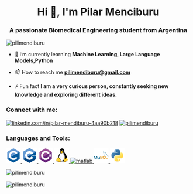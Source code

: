 <h1 align="center">Hi 👋, I'm Pilar Menciburu</h1>
<h3 align="center">A passionate Biomedical Engineering student from Argentina</h3>

<p align="left"> <img src="https://komarev.com/ghpvc/?username=pilimendiburu&label=Profile%20views&color=0e75b6&style=flat" alt="pilimendiburu" /> </p>

- 🌱 I’m currently learning **Machine Learning, Large Language Models,Python**

- 📫 How to reach me **pilimendiburu@gmail.com**

- ⚡ Fun fact **I am a very curious person, constantly seeking new knowledge and exploring different ideas.**

<h3 align="left">Connect with me:</h3>
<p align="left">
<a href="https://linkedin.com/in/linkedin.com/in/pilar-mendiburu-4aa90b218" target="blank"><img align="center" src="https://raw.githubusercontent.com/rahuldkjain/github-profile-readme-generator/master/src/images/icons/Social/linked-in-alt.svg" alt="linkedin.com/in/pilar-mendiburu-4aa90b218" height="30" width="40" /></a>
<a href="https://instagram.com/pilimendiburu" target="blank"><img align="center" src="https://raw.githubusercontent.com/rahuldkjain/github-profile-readme-generator/master/src/images/icons/Social/instagram.svg" alt="pilimendiburu" height="30" width="40" /></a>
</p>

<h3 align="left">Languages and Tools:</h3>
<p align="left"> <a href="https://www.cprogramming.com/" target="_blank" rel="noreferrer"> <img src="https://raw.githubusercontent.com/devicons/devicon/master/icons/c/c-original.svg" alt="c" width="40" height="40"/> </a> <a href="https://www.w3schools.com/cpp/" target="_blank" rel="noreferrer"> <img src="https://raw.githubusercontent.com/devicons/devicon/master/icons/cplusplus/cplusplus-original.svg" alt="cplusplus" width="40" height="40"/> </a> <a href="https://www.w3schools.com/cs/" target="_blank" rel="noreferrer"> <img src="https://raw.githubusercontent.com/devicons/devicon/master/icons/csharp/csharp-original.svg" alt="csharp" width="40" height="40"/> </a> <a href="https://www.linux.org/" target="_blank" rel="noreferrer"> <img src="https://raw.githubusercontent.com/devicons/devicon/master/icons/linux/linux-original.svg" alt="linux" width="40" height="40"/> </a> <a href="https://www.mathworks.com/" target="_blank" rel="noreferrer"> <img src="https://upload.wikimedia.org/wikipedia/commons/2/21/Matlab_Logo.png" alt="matlab" width="40" height="40"/> </a> <a href="https://www.mysql.com/" target="_blank" rel="noreferrer"> <img src="https://raw.githubusercontent.com/devicons/devicon/master/icons/mysql/mysql-original-wordmark.svg" alt="mysql" width="40" height="40"/> </a> <a href="https://www.python.org" target="_blank" rel="noreferrer"> <img src="https://raw.githubusercontent.com/devicons/devicon/master/icons/python/python-original.svg" alt="python" width="40" height="40"/> </a> </p>

<p><img align="center" src="https://github-readme-stats.vercel.app/api/top-langs?username=pilimendiburu&show_icons=true&locale=en&layout=compact" alt="pilimendiburu" /></p>

<p><img align="center" src="https://github-readme-streak-stats.herokuapp.com/?user=pilimendiburu&" alt="pilimendiburu" /></p>
